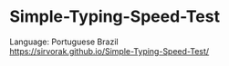 # Simple-Typing-Speed-Test
Language: Portuguese Brazil<br>
https://sirvorak.github.io/Simple-Typing-Speed-Test/
